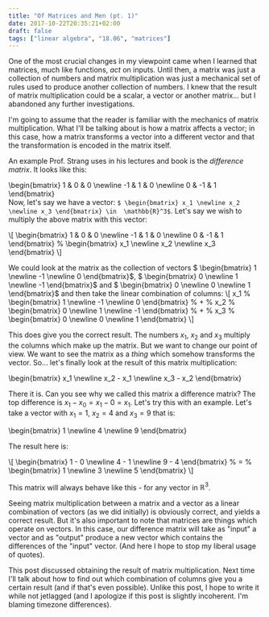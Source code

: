 ```yaml
---
title: "Of Matrices and Men (pt. 1)"
date: 2017-10-22T20:35:21+02:00
draft: false
tags: ["linear algebra", "18.06", "matrices"]
---
```


One of the most crucial changes in my viewpoint came when I learned that matrices, much like functions, _act_ on inputs. Until then, a matrix was just a collection of numbers and matrix multiplication was just a mechanical set of rules used to produce another collection of numbers. I knew that the result of matrix multiplication could be a scalar, a vector or another matrix... but I abandoned any further investigations.

I'm going to assume that the reader is familiar with the mechanics of matrix multiplication. What I'll be talking about is how a matrix affects a vector; in this case, how a matrix transforms a vector into a different vector and that the transformation is encoded in the matrix itself.

An example Prof. Strang uses in his lectures and book is the _difference matrix_. It looks like this:

 \begin{bmatrix}
  1 & 0 & 0 \newline
  -1 & 1 & 0 \newline
  0 & -1 & 1
 \end{bmatrix}
<br>
Now, let's say we have a vector: `$ \begin{bmatrix} x_1 \newline x_2 \newline x_3 \end{bmatrix} \in  \mathbb{R}^3$`.
Let's say we wish to multiply the above matrix with this vector:
 
\\[ 
\begin{bmatrix}
  1 & 0 & 0 \newline
  -1 & 1 & 0 \newline
  0 & -1 & 1
 \end{bmatrix}
%
\\begin{bmatrix}
 x_1 \newline
 x_2 \newline
 x_3
\\end{bmatrix}
\\]

We could look at the matrix as the collection of vectors $ \begin{bmatrix} 1 \newline -1 \newline 0 \end{bmatrix}$, $ \begin{bmatrix} 0 \newline 1 \newline -1 \end{bmatrix}$ and $ \begin{bmatrix} 0 \newline 0 \newline 1 \end{bmatrix}$ and then take the linear combination of columns: 
\\[ 
x_1
%
\begin{bmatrix} 
1 \newline 
-1 \newline 
0 
\end{bmatrix}
%
+
%
x_2
%
\begin{bmatrix} 
0 \newline 
1 \newline 
-1 
\end{bmatrix}
%
+
%
x_3
%
\begin{bmatrix} 
0 \newline 
0 \newline 
1 
\end{bmatrix}
\\]

This does give you the correct result. The numbers $x_1$, $x_2$ and $x_3$ multiply the columns which make up the matrix. But we want to change our point of view. We want to see the matrix as a _thing_ which somehow transforms the vector. So... let's finally look at the result of this matrix multiplication:

\begin{bmatrix}
x_1 \newline
x_2 - x_1 \newline
x_3 - x_2 
\end{bmatrix}

There it is. Can you see why we called this matrix a difference matrix? The top difference is $x_1 - x_0 = x_1 - 0 = x_1$.
Let's try this with an example. Let's take a vector with $x_1 = 1$, $x_2= 4$ and $x_3 = 9$ that is:

\\begin{bmatrix}
 1 \newline
 4 \newline
 9
\\end{bmatrix}

The result here is:

\\[
\\begin{bmatrix}
 1 - 0 \newline
 4 - 1 \newline
 9 - 4
\\end{bmatrix}
%
&#61;
%
\\begin{bmatrix}
1 \newline
3 \newline
5
\\end{bmatrix}
\\]

This matrix will always behave like this - for any vector in $\mathbb{R}^3$. 

Seeing matrix multiplication between a matrix and a vector as a linear combination of vectors (as we did initially) is obviously correct, and yields a correct result. But it's also important to note that matrices are things which operate on vectors. In this case, our difference matrix will take as "input" a vector and as "output" produce a new vector which contains the differences of the "input" vector. (And here I hope to stop my liberal usage of quotes).

This post discussed obtaining the result of matrix multiplication. Next time I'll talk about how to find out which combination of columns give you a certain result (and if that's even possible). Unlike this post, I hope to write it while not jetlagged (and I apologize if this post is slightly incoherent. I'm blaming timezone differences).


















